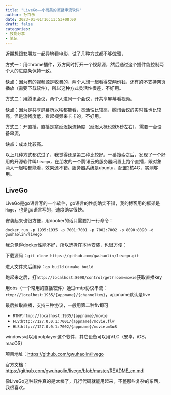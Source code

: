 ```yaml
---
title: "LiveGo——小而美的直播串流软件"
author: 孙百乐
date: 2023-01-01T16:11:53+08:00
draft: false
categories: 
- 技能分享
- 笔记
---
```


近期想跟女朋友一起异地看电影，试了几种方式都不够优雅，

方式一：用chrome插件，双方同时打开一个视频源，然后通过这个插件能控制两个人的进度条保持一致。

缺点：因为有的视频源是收费的，两个人想一起看得交两份钱，还有的不支持网页播放（需要下载软件），所以这种方式灵活性很差，不好用。

方式二：用腾讯会议，两个人进同一个会议，开共享屏幕看视频。

缺点：因为是共享屏幕所以啥都能看，灵活性比较高，腾讯会议的实时性也比较高，但是流畅度低，看起视频来卡卡的，不好用。

方式三：开直播，直播是拿延迟换流畅度（延迟大概也就5秒左右），需要一台设备串流。

缺点：成本比较高。

以上几种方式都试过了，我觉得还是第三种比较好。一番搜索之后，发现了一个好用的开源软件叫`livego`，在朋友的一个腾讯云的服务器闲置上跑个直播，跟对象两人一起啥都能看，效果还不错。服务器系统是ubuntu，配置2核4G，实测够用。

## LiveGo

LiveGo是go语言写的一个软件，go语言的性能确实不错，我的博客用的框架是`Hugo`，也是go语言写的，速度确实很快。

安装起来也很方便，用docker的话只需要打一行命令：

`docker run -p 1935:1935 -p 7001:7001 -p 7002:7002 -p 8090:8090 -d gwuhaolin/livego`

我总觉得docker性能不好，所以选择在本地安装，也很方便：

下载源码：`git clone https://github.com/gwuhaolin/livego.git`

进入文件夹后编译：`go build` or `make build`

跑起来之后，打`http://localhost:8090/control/get?room=movie`获取直播key

用obs（一个常用的直播软件）通过rmtp协议串流：`rtmp://localhost:1935/{appname}/{channelkey}`，appname默认是live

最后拉取直播，支持三种协议，一般用第二种flv即可

- `RTMP`:`rtmp://localhost:1935/{appname}/movie`
- `FLV`:`http://127.0.0.1:7001/{appname}/movie.flv`
- `HLS`:`http://127.0.0.1:7002/{appname}/movie.m3u8`

windows可以用potplayer这个软件，其它设备可以用VLC（安卓，iOS，macOS）

项目地址：https://github.com/gwuhaolin/livego

官方文档：https://github.com/gwuhaolin/livego/blob/master/README_cn.md

像LiveGo这种软件真的是太棒了，几行代码就能用起来，不整那些复杂的东西，我很喜欢。







